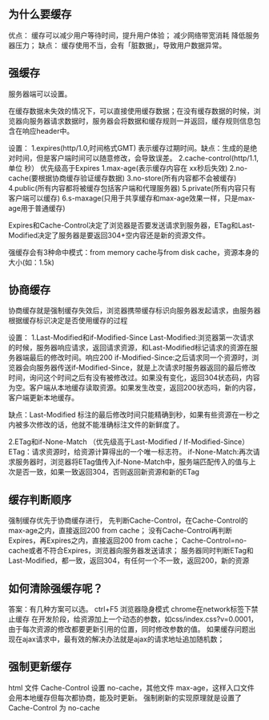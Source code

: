 ## 为什么要缓存
优点：
缓存可以减少用户等待时间，提升用户体验；
减少网络带宽消耗
降低服务器压力；
缺点：
缓存使用不当，会有「脏数据」，导致用户数据异常。


 ## 强缓存
服务器端可以设置。

在缓存数据未失效的情况下，可以直接使用缓存数据；在没有缓存数据的时候，浏览器向服务器请求数据时，服务器会将数据和缓存规则一并返回，缓存规则信息包含在响应header中。

设置：
1.expires(http/1.0,时间格式GMT)
  表示缓存过期时间。缺点：生成的是绝对时间，但是客户端时间可以随意修改，会导致误差。
2.cache-control(http/1.1,单位 秒） 优先级高于Expires
  1.max-age(表示缓存内容在 xx秒后失效)
  2.no-cache(要根据协商缓存验证缓存数据)
  3.no-store(所有内容都不会被缓存)
  4.public(所有内容都将被缓存包括客户端和代理服务器)
  5.private(所有内容只有客户端可以缓存)
  6.s-maxage(只用于共享缓存和max-age效果一样，只是max-age用于普通缓存)

Expires和Cache-Control决定了浏览器是否要发送请求到服务器，ETag和Last-Modified决定了服务器是要返回304+空内容还是新的资源文件。

强缓存会有3种命中模式：from memory cache与from disk cache，资源本身的大小(如：1.5k)


## 协商缓存
协商缓存就是强制缓存失效后，浏览器携带缓存标识向服务器发起请求，由服务器根据缓存标识决定是否使用缓存的过程

设置：
1.Last-Modified和if-Modified-Since
  Last-Modified:浏览器第一次请求的时候，服务器响应请求，返回请求资源，和Last-Modified标记请求的资源在服务器端最后的修改时间。响应200
  if-Modified-Since:之后请求同一个资源时，浏览器会向服务器传送if-Modified-Since，就是上次请求时服务器返回的最后修改时间，询问这个时间之后有没有被修改过。如果没有变化，返回304状态码，内容为空。客户端从本地缓存读取资源。如果发生改变，返回200状态吗，新的内容，客户端更新本地缓存。

  缺点：Last-Modified 标注的最后修改时间只能精确到秒，如果有些资源在一秒之内被多次修改的话，他就不能准确标注文件的新鲜度了。

2.ETag和if-None-Match （优先级高于Last-Modified / If-Modified-Since）
  ETag：请求资源时，给资源计算得出的一个唯一标志符。
  if-None-Match:再次请求服务器时，浏览器将ETag值传入if-None-Match中，服务端匹配传入的值与上次是否一致，如果一致返回304，否则返回新资源和新的ETag

##  缓存判断顺序
强制缓存优先于协商缓存进行，
先判断Cache-Control，在Cache-Control的max-age之内，直接返回200 from cache；
没有Cache-Control再判断Expires，再Expires之内，直接返回200 from cache；
Cache-Control=no-cache或者不符合Expires，浏览器向服务器发送请求；
服务器同时判断ETag和Last-Modified，都一致，返回304，有任何一个不一致，返回200，新的资源


## 如何清除强缓存呢？
答案：有几种方案可以选。
ctrl+F5
浏览器隐身模式
chrome在network标签下禁止缓存
在开发阶段，给资源加上一个动态的参数，如css/index.css?v=0.0001，由于每次资源的修改都要更新引用的位置，同时修改参数的值。
如果缓存问题出现在ajax请求中，最有效的解决办法就是ajax的请求地址追加随机数；

## 强制更新缓存
html 文件 Cache-Control 设置 no-cache，其他文件 max-age，这样入口文件会用本地缓存但每次都协商，能及时更新。
强制刷新的实现原理就是设置了 Cache-Control 为 no-cache
